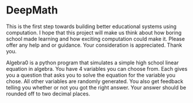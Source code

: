 # DeepMath
This is the first step towards building better educational systems using computation. I hope that this project will make us think about how boring school made learning and how exciting computation could make it. Please offer any help and or guidance. Your consideration is appreciated. Thank you.

Algebra0 is a python program that simulates a simple high school linear equation in algebra. 
You have 4 variables you can choose from. 
Each gives you a question that asks you to solve the equation for the variable you chose. 
All other variables are randomly generated. 
You also get feedback telling you whether or not you got the right answer. 
Your answer should be rounded off to two decimal places.

